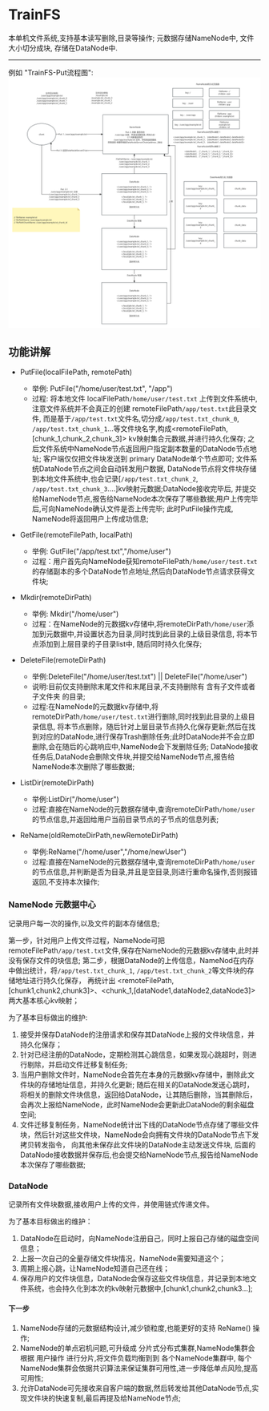 # TrainFS

本单机文件系统,支持基本读写删除,目录等操作; 元数据存储NameNode中, 文件大小切分成块, 存储在DataNode中.

---
例如 "TrainFS-Put流程图":
![TrainFS-Put流程图](docs/TrainFS-Put.png )

## 功能讲解

- PutFile(localFilePath, remotePath)
    - 举例: PutFile("/home/user/test.txt", "/app")
    - 过程: 将本地文件 localFilePath`/home/user/test.txt` 上传到文件系统中,注意文件系统并不会真正的创建 remoteFilePath`/app/test.txt`此目录文件,
      而是基于`/app/test.txt`文件名,切分成`/app/test.txt_chunk_0`, `/app/test.txt_chunk_1`...等文件块名字,构成<remoteFilePath,[chunk_1,chunk_2,chunk_3]>
      kv映射集合元数据,并进行持久化保存; 之后文件系统中NameNode节点返回用户指定副本数量的DataNode节点地址; 客户端仅仅把文件块发送到 primary DataNode单个节点即可;
      文件系统DataNode节点之间会自动转发用户数据,
      DataNode节点将文件块存储到本地文件系统中,也会记录[`/app/test.txt_chunk_2`, `/app/test.txt_chunk_3`....]kv映射元数据;DataNode接收完毕后,
      并提交给NameNode节点,报告给NameNode本次保存了哪些数据;用户上传完毕后,可向NameNode确认文件是否上传完毕; 此时PutFile操作完成, NameNode将返回用户上传成功信息;

- GetFile(remoteFilePath, localPath)
    - 举例: GutFile("/app/test.txt","/home/user")
    - 过程：用户首先向NameNode获知remoteFilePath`/home/user/test.txt`的存储副本的多个DataNode节点地址,然后向DataNode节点请求获得文件块;
- Mkdir(remoteDirPath)
    - 举例: Mkdir("/home/user")
    - 过程：在NameNode的元数据kv存储中,将remoteDirPath`/home/user`添加到元数据中,并设置状态为目录,同时找到此目录的上级目录信息,
      将本节点添加到上层目录的子目录list中, 随后同时持久化保存;
- DeleteFile(remoteDirPath)
    - 举例:DeleteFile("/home/user/test.txt") || DeleteFile("/home/user")
    - 说明:目前仅支持删除末尾文件和末尾目录,不支持删除有 含有子文件或者子文件夹 的目录;
    - 过程:在NameNode的元数据kv存储中,将remoteDirPath`/home/user/test.txt`进行删除,同时找到此目录的上级目录信息,
      将本节点删除，随后针对上层目录节点持久化保存更新;然后在找到对应的DataNode,进行保存Trash删除任务;此时DataNode并不会立即删除,会在随后的心跳响应中,NameNode会下发删除任务;
      DataNode接收任务后,DataNode会删除文件块,并提交给NameNode节点,报告给NameNode本次删除了哪些数据;
- ListDir(remoteDirPath)
    - 举例:ListDir("/home/user")
    - 过程:直接在NameNode的元数据存储中,查询remoteDirPath`/home/user`的节点信息,并返回给用户当前目录节点的子节点的信息列表;
- ReName(oldRemoteDirPath,newRemoteDirPath)
    - 举例:ReName("/home/user","/home/newUser")
    - 过程:直接在NameNode的元数据存储中,查询remoteDirPath`/home/user`的节点信息,并判断是否为目录,并且是空目录,则进行重命名操作,否则报错返回,不支持本次操作;

### NameNode 元数据中心
记录用户每一次的操作,以及文件的副本存储信息;

第一步，针对用户上传文件过程，NameNode可把 remoteFilePath`/app/test.txt`文件,保存在NameNode的元数据kv存储中,此时并没有保存文件的块信息;
第二步，根据DataNode的上传信息，NameNod在内存中做出统计，将`/app/test.txt_chunk_1`, `/app/test.txt_chunk_2`等文件块的存储地址进行持久化保存，
再统计出 <remoteFilePath,[chunk1,chunk2,chunk3]>、<chunk_1,[dataNode1,dataNode2,dataNode3]> 两大基本核心kv映射；

为了基本目标做出的维护:

1. 接受并保存DataNode的注册请求和保存其DataNode上报的文件块信息，并持久化保存；
2. 针对已经注册的DataNode，定期检测其心跳信息，如果发现心跳超时，则进行剔除，并启动文件迁移复制任务;
3. 当用户删除文件时，NameNode会首先在本身的元数据kv存储中，删除此文件块的存储地址信息，并持久化更新; 随后在相关的DataNode发送心跳时，
   将相关的删除文件块信息，返回给DataNode，让其随后删除，当其删除后，会再次上报给NameNode，此时NameNode会更新此DataNode的剩余磁盘空间;
4. 文件迁移复制任务，NameNode统计出下线的DataNode节点存储了哪些文件块，然后针对这些文件块，NameNode会向拥有文件块的DataNode节点下发拷贝转发指令，
    向其他未保存此文件块的DataNode主动发送文件块, 后面的DataNode接收数据并保存后,也会提交给NameNode节点,报告给NameNode本次保存了哪些数据;

### DataNode
记录所有文件块数据,接收用户上传的文件，并使用链式传递文件。


为了基本目标做出的维护：
1. DataNode在启动时，向NameNode注册自己，同时上报自己存储的磁盘空间信息；
2. 上报一次自己的全量存储文件块情况，NameNode需要知道这个；
3. 周期上报心跳，让NameNode知道自己还在线；
4. 保存用户的文件块信息，DataNode会保存这些文件块信息，并记录到本地文件系统，也会持久化到本次的kv映射元数据中,[chunk1,chunk2,chunk3...];


#### 下一步
1. NameNode存储的元数据结构设计,减少锁粒度,也能更好的支持 ReName() 操作;
2. NameNode的单点宕机问题,可升级成 分片式分布式集群,NameNode集群会根据 用户操作 进行分片,将文件负载均衡到到 各个NameNode集群中,
每个NameNode集群会依据共识算法来保证集群可用性,进一步降低单点风险,提高可用性;
3. 允许DataNode可先接收来自客户端的数据,然后转发给其他DataNode节点,实现文件块的快速复制,最后再提及给NameNode节点;
